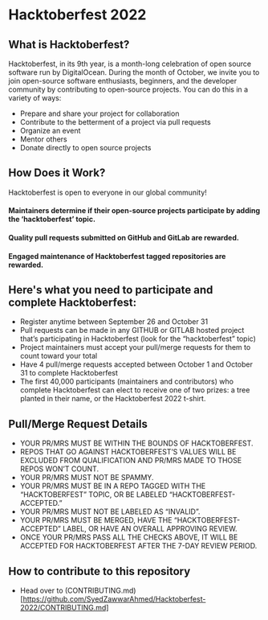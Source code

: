 # Hacktoberfest 2022
## What is Hacktoberfest?
Hacktoberfest, in its 9th year, is a month-long celebration of open source software run by DigitalOcean. During the month of October, we invite you to join open-source software enthusiasts, beginners, and the developer community by contributing to open-source projects. You can do this in a variety of ways:
- Prepare and share your project for collaboration
- Contribute to the betterment of a project via pull requests
- Organize an event
- Mentor others
- Donate directly to open source projects
## How Does it Work?
Hacktoberfest is open to everyone in our global community!
#### Maintainers determine if their open-source projects participate by adding the ‘hacktoberfest’ topic.
#### Quality pull requests submitted on GitHub and GitLab are rewarded.
#### Engaged maintenance of Hacktoberfest tagged repositories are rewarded.
## Here's what you need to participate and complete Hacktoberfest:
 - Register anytime between September 26 and October 31
 - Pull requests can be made in any GITHUB or GITLAB hosted project that’s participating in Hacktoberfest (look for the “hacktoberfest” topic)
 - Project maintainers must accept your pull/merge requests for them to count toward your total
 - Have 4 pull/merge requests accepted between October 1 and October 31 to complete Hacktoberfest
 - The first 40,000 participants (maintainers and contributors) who complete Hacktoberfest can elect to receive one of two prizes: a tree planted in their name, or the Hacktoberfest 2022 t-shirt.
## Pull/Merge Request Details
 - YOUR PR/MRS MUST BE WITHIN THE BOUNDS OF HACKTOBERFEST.
 - REPOS THAT GO AGAINST HACKTOBERFEST’S VALUES WILL BE EXCLUDED FROM QUALIFICATION AND PR/MRS MADE TO THOSE REPOS WON’T COUNT.
 - YOUR PR/MRS MUST NOT BE SPAMMY.
 - YOUR PR/MRS MUST BE IN A REPO TAGGED WITH THE “HACKTOBERFEST” TOPIC, OR BE LABELED “HACKTOBERFEST-ACCEPTED.”
 - YOUR PR/MRS MUST NOT BE LABELED AS “INVALID”.
 - YOUR PR/MRS MUST BE MERGED, HAVE THE “HACKTOBERFEST-ACCEPTED” LABEL, OR HAVE AN OVERALL APPROVING REVIEW.
 - ONCE YOUR PR/MRS PASS ALL THE CHECKS ABOVE, IT WILL BE ACCEPTED FOR HACKTOBERFEST AFTER THE 7-DAY REVIEW PERIOD.
## How to contribute to this repository
- Head over to (CONTRIBUTING.md)[https://github.com/SyedZawwarAhmed/Hacktoberfest-2022/CONTRIBUTING.md]

